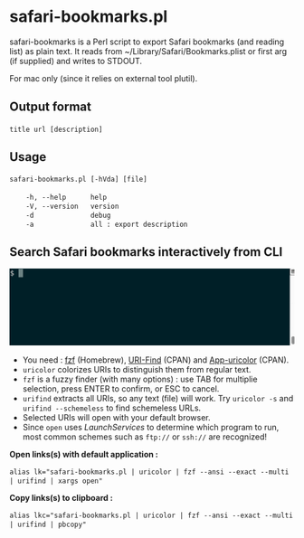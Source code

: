 safari-bookmarks.pl
===================

safari-bookmarks is a Perl script to export Safari bookmarks (and reading
list) as plain text. It reads from ~/Library/Safari/Bookmarks.plist or
first arg (if supplied) and writes to STDOUT.

For mac only (since it relies on external tool plutil).

Output format
-------------

`title url [description]`

Usage
-----

```
safari-bookmarks.pl [-hVda] [file]

    -h, --help      help
    -V, --version   version
    -d              debug
    -a              all : export description
```

Search Safari bookmarks interactively from CLI
----------------------------------------------

![](tty.gif)

- You need : [fzf](https://github.com/junegunn/fzf) (Homebrew), [URI-Find](https://github.com/schwern/URI-Find) (CPAN) and [App-uricolor](https://github.com/kal247/App-uricolor) (CPAN).
- `uricolor` colorizes URIs to distinguish them from regular text.
- `fzf` is a fuzzy finder (with many options) : use TAB for multiplie selection, press ENTER to confirm, or ESC to cancel.
- `urifind` extracts all URIs, so any text (file) will work. Try `uricolor -s` and `urifind --schemeless` to find schemeless URLs.
- Selected URIs will open with your default browser.
- Since `open` uses _LaunchServices_ to determine which program to run, most common schemes such as `ftp://` or `ssh://`  are recognized!

**Open links(s) with default application :**
```
alias lk="safari-bookmarks.pl | uricolor | fzf --ansi --exact --multi | urifind | xargs open"
```

**Copy links(s) to clipboard :**
```
alias lkc="safari-bookmarks.pl | uricolor | fzf --ansi --exact --multi | urifind | pbcopy"
```


